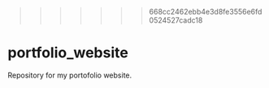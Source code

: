 
>>>>>>> 668cc2462ebb4e3d8fe3556e6fd0524527cadc18
# portfolio_website
Repository for my portofolio website.
